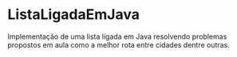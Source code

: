 # ListaLigadaEmJava
Implementação de uma lista ligada em Java resolvendo problemas propostos em aula como a melhor rota entre cidades dentre outras.
